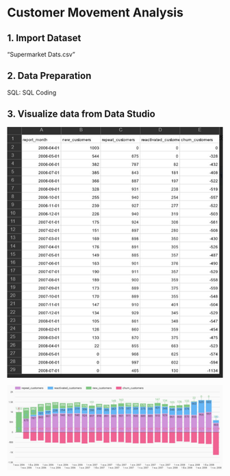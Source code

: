 # Customer Movement Analysis

## 1. Import Dataset

“Supermarket Dats.csv”

## 2. Data Preparation

SQL: SQL Coding

## 3. Visualize data from Data Studio

![Churn_Analysis1](https://github.com/Ssureeporn/BADS7105_CRM/blob/main/Assignment06_Churn_Analysis/06_Churn_Analysis_1.JPG)

![Churn_Analysis2](https://github.com/Ssureeporn/BADS7105_CRM/blob/main/Assignment06_Churn_Analysis/06_Churn_Analysis_2.JPG)
